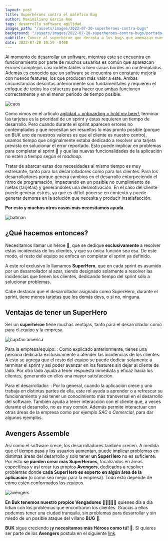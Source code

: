 ```yaml
---
layout: post
title: Superhéroes contra el maléfico Bug
author: Maximiliano Garcia Roe
tags: desarrollo software agilidad
images_path: "/assets/images/2022-07-20-superheroes-contra-bugs"
background: "/assets/images/2022-07-20-superheroes-contra-bugs/portada.jpg"
subtitle: Conoce al superhéroe que derrota a los bugs que amenazan nuestra plataforma.
date: 2022-07-20 10:59 -0400
---
```

Al momento de desarrollar un software, mientras este se encuentra en funcionamiento por parte de muchos usuarios es común que aparezcan errores complejos casi indetectables o bien casos bordes no contemplados. Además es conocido que un software se encuentra en constante mejoría con nuevos features, los que producen más valor a este. Ambas circunstancias descritas anteriormente son fundamentales y requieren el enfoque de todos los esfuerzos para hacer que ambas funcionen correctamente y en el menor período de tiempo posible.

![caos]({{page.images_path}}/bob-esponja.jpg)

Como vimos en el artículo [agilidad + onboarding = hold my beer!](/2022/04/01/agilidad-onboarding-hold-my-beer.html), terminar las tarjetas es la prioridad de un sprint y éstas requieren un tiempo de desarrollo. Pero cuando durante el sprint aparecen errores no contemplados y que necesitan ser resueltos lo más pronto posible (porque en BUK uno de nuestros valores es que el cliente es nuestro centro), usamos tiempo que originalmente estaba dedicado a resolver una tarjeta prevista en solucionar el error reportado. Esto puede implicar en problemas para completar el sprint 🥲 y que las nuevas funcionalidades de la aplicación no estén a tiempo según el _roadmap_.

Tratar de abarcar estas dos necesidades al mismo tiempo es muy estresante, tanto para los desarrolladores como para los clientes. Para los desarrolladores porque genera cambios en el desarrollo entorpeciendo el ritmo de programación, impactando en un posible no cumplimiento de metas (tarjetas) y generándoles una desmotivación.
En el caso del cliente puede generar estrés, ya que es difícil ponerse en contexto y puede generar demoras en la solución que necesita y producir insatisfacción.

**Por esto y muchos otros casos más necesitamos ayuda.**

![batman]({{page.images_path}}/batman.jpg)

## ¿Qué hacemos entonces?

Necesitamos llamar un héroe 🦸, que se dedique **exclusivamente** a resolver estas incidencias de los clientes, y que su única función sea esa.
De este modo, el resto del equipo se enfoca en completar el sprint ya definido.

A este rol exclusivo lo llamamos **SuperHero**, que en cada sprint es asumido por un desarrollador al azar, siendo designado solamente a resolver las incidencias que tienen los clientes, dedicando tiempo del sprint sólo a solucionar problemas.

Cabe destacar que el desarrollador asignado como SuperHero, durante el sprint, tiene menos tarjetas que los demás devs, o si no, ninguna.

## Ventajas de tener un SuperHero

Ser un **superhéroe** tiene muchas ventajas, tanto para el desarrollador como para el equipo y la empresa.

![capitan america]({{page.images_path}}/captain-america.gif)

Para la empresa/equipo:
: Como explicado anteriormente, tienes una persona dedicada exclusivamente a atender las incidencias de los clientes. A esto se agrega que el resto del equipo se puede dedicar solamente a terminar el sprint y así poder avanzar en los features sin dejar al cliente de lado. Por otro lado ayuda a tener respuesta inmediata y eficaz hacia los clientes, generando en ellos una mayor satisfacción.

Para el desarrollador:
: Por lo general, cuando la aplicación crece y uno trabaja en distintas partes de ella, este rol ayuda a aprender o a refrescar su funcionamiento y así tener un conocimiento más transversal en el desarrollo del software. También ayuda a tener interacción con el cliente que, a veces durante el desarrollo, no es muy común. Además permite interactuar con otras áreas de la empresa como por ejemplo _SAC_ o _Comercial_, para dar algunos ejemplos.

## Avengers Assemble

Así como el software crece, los desarrolladores también crecen. A medida que el tiempo pasa y los usuarios aumentan, puede implicar problemas en distintas áreas del desarrollo y solo tener **un SuperHero** no es suficiente. Por esto **se pueden crear más SuperHeroes**, focalizados en áreas específicas y así crear tus propios **Avengers**, dedicados a resolver problemas donde **cada SuperHero es experto en algún área de la aplicación** (o como sea mejor para la empresa). Todo esto depende de cómo estén conformados los equipos.

![avengers]({{page.images_path}}/avengesr-asemble.gif)

**En Buk tenemos nuestro propios Vengadores** 🦸🦸‍♂️🦸‍♀️ quienes día a día lidian con los problemas que encontraron los clientes. Gracias a ellos podemos tener una ciudad tranquila, sin problemas para desarrollar y sin miedo de un posible ataque del villano **BUG** 🐛.

**BUK** sigue creciendo **¡y necesitamos más Héroes como tú!** 🦸. Si quieres ser parte de los **Avengers** postula en el siguiente [link](https://info.buk.cl/reclutamiento-buk-devs?utm_source=blog-eng&utm_medium=link&utm_campaign=outreach).
